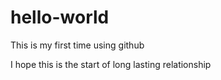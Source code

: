 # hello-world
This is my first time using github

I hope this is the start of long lasting relationship

